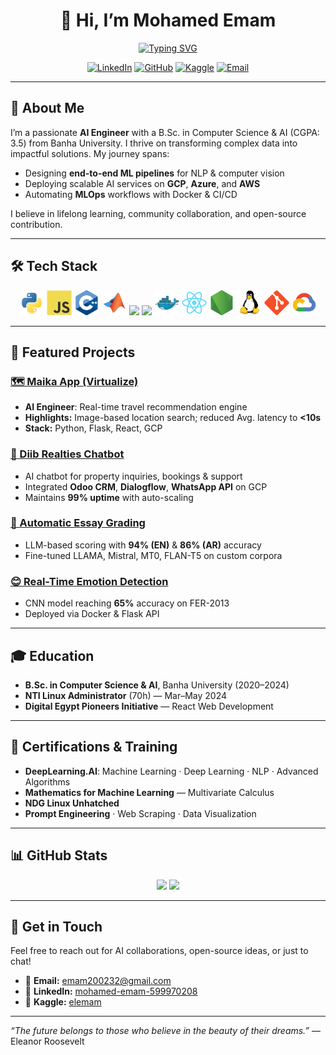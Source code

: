 <h1 align="center">👋 Hi, I’m Mohamed Emam </h1>

<p align="center">
  <a href="https://github.com/mohamed-em2m"><img src="https://readme-typing-svg.herokuapp.com/?font=Fira%20Code&size=24&pause=1000&color=2196F3&width=600&lines=AI+Engineer+%7C+ML+%26+NLP+Specialist;Computer+Vision+Enthusiast;MLOps+%26+Cloud+Advocate" alt="Typing SVG"/></a>
</p>

<p align="center">
  <a href="https://www.linkedin.com/in/mohamed-emam-599970208/" target="blank"><img src="https://img.shields.io/badge/LinkedIn-0077B5?style=flat-square&logo=linkedin&logoColor=white" alt="LinkedIn" /></a>
  <a href="https://github.com/mohamed-em2m" target="blank"><img src="https://img.shields.io/badge/GitHub-181717?style=flat-square&logo=github&logoColor=white" alt="GitHub" /></a>
  <a href="https://www.kaggle.com/elemam" target="blank"><img src="https://img.shields.io/badge/Kaggle-20BEFF?style=flat-square&logo=kaggle&logoColor=white" alt="Kaggle" /></a>
  <a href="mailto:emam200232@gmail.com"><img src="https://img.shields.io/badge/Email-D14836?style=flat-square&logo=gmail&logoColor=white" alt="Email" /></a>
</p>

---

## 🎯 About Me

I’m a passionate **AI Engineer** with a B.Sc. in Computer Science & AI (CGPA: 3.5) from Banha University. I thrive on transforming complex data into impactful solutions. My journey spans:

* Designing **end-to-end ML pipelines** for NLP & computer vision
* Deploying scalable AI services on **GCP**, **Azure**, and **AWS**
* Automating **MLOps** workflows with Docker & CI/CD

I believe in lifelong learning, community collaboration, and open-source contribution.

---

## 🛠️ Tech Stack

<p align="center">
  <img src="https://raw.githubusercontent.com/devicons/devicon/master/icons/python/python-original.svg" width="40"/> 
  <img src="https://raw.githubusercontent.com/devicons/devicon/master/icons/javascript/javascript-original.svg" width="40"/> 
  <img src="https://raw.githubusercontent.com/devicons/devicon/master/icons/cplusplus/cplusplus-original.svg" width="40"/>
  <img src="https://raw.githubusercontent.com/devicons/devicon/master/icons/matlab/matlab-original.svg" width="40"/> 
  <img src="https://www.vectorlogo.zone/logos/pytorch/pytorch-icon.svg" width="40"/>
  <img src="https://www.vectorlogo.zone/logos/tensorflow/tensorflow-icon.svg" width="40"/>
  <img src="https://raw.githubusercontent.com/devicons/devicon/master/icons/docker/docker-original.svg" width="40"/>
  <img src="https://raw.githubusercontent.com/devicons/devicon/master/icons/react/react-original.svg" width="40"/>
  <img src="https://raw.githubusercontent.com/devicons/devicon/master/icons/nodejs/nodejs-original.svg" width="40"/>
  <img src="https://raw.githubusercontent.com/devicons/devicon/master/icons/linux/linux-original.svg" width="40"/>
  <img src="https://raw.githubusercontent.com/devicons/devicon/master/icons/git/git-original.svg" width="40"/>
  <img src="https://raw.githubusercontent.com/devicons/devicon/master/icons/googlecloud/googlecloud-original.svg" width="40"/>
</p>

---

## 🚀 Featured Projects

### [🗺️ Maika App (Virtualize)](https://github.com/mohamed-em2m/maika-app)

* **AI Engineer**: Real-time travel recommendation engine
* **Highlights:** Image-based location search; reduced Avg. latency to **<10s**
* **Stack:** Python, Flask, React, GCP

### [💬 Diib Realties Chatbot](https://github.com/mohamed-em2m/diib-chatbot)

* AI chatbot for property inquiries, bookings & support
* Integrated **Odoo CRM**, **Dialogflow**, **WhatsApp API** on GCP
* Maintains **99% uptime** with auto-scaling

### [📝 Automatic Essay Grading](https://github.com/mohamed-em2m/auto-grader)

* LLM-based scoring with **94% (EN)** & **86% (AR)** accuracy
* Fine-tuned LLAMA, Mistral, MT0, FLAN-T5 on custom corpora

### [😊 Real-Time Emotion Detection](https://github.com/mohamed-em2m/emotion-detector)

* CNN model reaching **65%** accuracy on FER-2013
* Deployed via Docker & Flask API

---

## 🎓 Education

* **B.Sc. in Computer Science & AI**, Banha University (2020–2024)
* **NTI Linux Administrator** (70h) — Mar–May 2024
* **Digital Egypt Pioneers Initiative** — React Web Development

---

## 📜 Certifications & Training

* **DeepLearning.AI**: Machine Learning · Deep Learning · NLP · Advanced Algorithms
* **Mathematics for Machine Learning** — Multivariate Calculus
* **NDG Linux Unhatched**
* **Prompt Engineering** · Web Scraping · Data Visualization

---

## 📊 GitHub Stats

<p align="center">
  <img src="https://github-readme-stats.vercel.app/api?username=mohamed-em2m&show_icons=true&theme=dark&hide_border=true" width="49%" />
  <img src="https://github-readme-streak-stats.herokuapp.com/?user=mohamed-em2m&theme=dark&hide_border=true" width="49%" />
</p>

---

## 🤝 Get in Touch

Feel free to reach out for AI collaborations, open-source ideas, or just to chat!

* 📧 **Email:** [emam200232@gmail.com](mailto:emam200232@gmail.com)
* 🔗 **LinkedIn:** [mohamed-emam-599970208](https://www.linkedin.com/in/mohamed-emam-599970208/)
* 📂 **Kaggle:** [elemam](https://www.kaggle.com/elemam)

---

*“The future belongs to those who believe in the beauty of their dreams.”* — Eleanor Roosevelt
